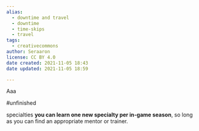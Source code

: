 ```yaml
---
alias:
  - downtime and travel
  - downtime
  - time-skips
  - travel
tags:
  - creativecommons
author: Seraaron
license: CC BY 4.0
date created: 2021-11-05 18:43
date updated: 2021-11-05 18:59

---
```


Aaa

#unfinished 

specialties
**you can learn one new specialty per in-game season**, so long as you can find an appropriate mentor or trainer.